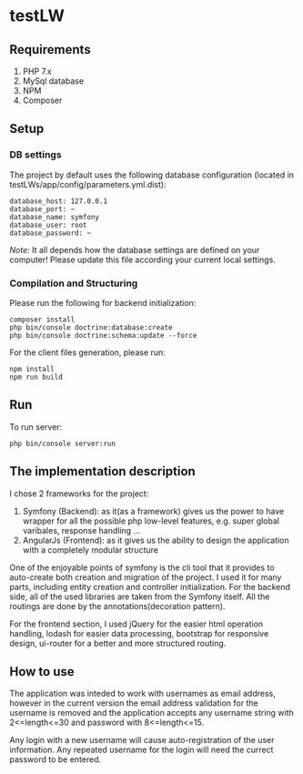 testLW
======

## Requirements

1. PHP 7.x
2. MySql database
3. NPM
4. Composer

## Setup

### DB settings

The project by default uses the following database configuration (located in testLWs/app/config/parameters.yml.dist):

``` 
database_host: 127.0.0.1
database_port: ~
database_name: symfony
database_user: root
database_password: ~
```   
*Note:* It all depends how the database settings are defined on your computer! Please update this file according your current local settings.

### Compilation and Structuring

Please run the following for backend initialization:
```
composer install
php bin/console doctrine:database:create
php bin/console doctrine:schema:update --force
```
For the client files generation, please run:
```
npm install
npm run build
```

## Run

To run server:
```
php bin/console server:run
```
## The implementation description

I chose 2 frameworks for the project:
1. Symfony (Backend): as it(as a framework) gives us the power to have wrapper for all the possible php low-level features, e.g. super global varibales, response handling ...
2. AngularJs (Frontend): as it gives us the ability to design the application with a completely modular structure

One of the enjoyable points of symfony is the cli tool that it provides to auto-create both creation and migration of the project. I used it for many parts, including entity creation and controller initialization. For the backend side, all of the used libraries are taken from the Symfony itself. All the routings are done by the annotations(decoration pattern).

For the frontend section, I used jQuery for the easier html operation handling, lodash for easier data processing, bootstrap for responsive design, ui-router for a better and more structured routing.

## How to use

The application was inteded to work with usernames as email address, however in the current version the email address validation for the username is removed and the application accepts any username string with 2<=length<=30 and password with 8<=length<=15.

Any login with a new username will cause auto-registration of the user information. Any repeated username for the login will need the currect password to be entered.
